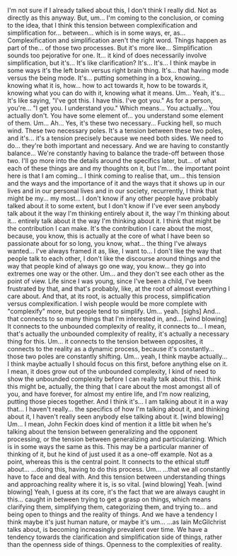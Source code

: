 ﻿I'm not sure if I already talked about this, I don't think I really did.
Not as directly as this anyway.
But, um...
I'm coming to the conclusion, or coming to the idea,
that I think this tension between complexification and simplification
for... between...
which is in some ways, er, as...
Complexification and simplification aren't the right word.
Things happen as part of the... of those two processes.
But it's more like...
Simplification sounds too pejorative for one.
It... it kind of does necessarily involve simplification, but it's...
It's like clarification?
It's...
It's... I think maybe in some ways it's the left brain versus right brain thing.
It's... that having mode versus the being mode.
It's...
putting something in a box, knowing... knowing what it is,
how... how to act towards it, how to be towards it,
knowing what you can do with it, knowing what it means.
Um...
Yeah, it's...
It's like saying, "I've got this. I have this.
I've got you."
As for a person, you're... "I get you. I understand you."
Which means...
You actually...
You actually don't.
You have some element of... you understand some element of them.
Um...
Ah...
Yes, it's these two necessary...
Fucking hell, so much wind.
These two necessary poles.
It's a tension between these two poles,
and it's... it's a tension precisely because we need both sides.
We need to do... they're both important and necessary.
And we are having to constantly balance...
We're constantly having to balance the trade-off between those two.
I'll go more into the details around the specifics later,
but... of what each of these things are and my thoughts on it,
but I'm... the important point here is that I am coming...
I think coming to realise that, um...
this tension and the ways and the importance of it
and the ways that it shows up in our lives
and in our personal lives and in our society,
recurrently, I think that might be my...
my most... I don't know if any other people
have probably talked about it to some extent,
but I don't know if I've ever seen anybody talk about it
the way I'm thinking entirely about it,
the way I'm thinking about it...
entirely talk about it the way I'm thinking about it.
I think that might be the contribution I can make.
It's the contribution I care about the most,
because, you know, this is actually at the core of
what I have been so passionate about for so long,
you know, what... the thing I've always wanted...
I've always framed it as, like, I want to...
I don't like the way that people talk to each other,
I don't like the discourse around things
and the way that people kind of always go one way, you know...
they go into extremes one way or the other.
Um...
and they don't see each other as the point of view.
Life since I was young, since I've been a child,
I've been frustrated by that, and that's probably, like,
at the root of almost everything I care about.
And that, at its root, is actually this process,
simplification versus complexification.
I wish people would be more complete with "complexify" more,
but people tend to simplify.
Um...
yeah.
[sighs]
And...
that connects to so many things that I'm interested in, and...
[wind blowing]
It connects to the unbounded complexity of reality,
it connects to... I mean, that's actually the unbounded complexity of reality,
it's actually a necessary thing for this.
Um... it connects to the tension between opposites,
it connects to the reality as a dynamic process,
because it's constantly... those two poles are constantly shifting.
Um...
yeah, I think maybe actually...
I think maybe actually
I should focus on this first, before anything else on it.
I mean, it does grow out of the unbounded complexity,
I kind of need to show the unbounded complexity before I can really talk about this.
I think this might be, actually,
the thing that I care about the most amongst all of you,
and have forever,
for almost my entire life, and I'm now realizing, putting those pieces together.
And I think it's... I am talking about it in a way that...
I haven't really... the specifics of how I'm talking about it,
and thinking about it, I haven't really seen anybody else talking about it.
[wind blowing]
Um...
I mean, John Feckin does kind of mention it a little bit when he's talking about
the tension between generalizing and the opponent processing,
or the tension between generalizing and particularizing.
Which is in some ways
the same as this.
This may be a particular manner of thinking of it, but he kind of just used it as a
one-off example. Not as a point, whereas this is
the central point.
It connects to the ethical stuff
about...
...doing this, having to do this process.
Um...
...that we all constantly have to face
and deal with.
And this tension between understanding things and approaching
reality where it is, is so vital.
[wind blowing]
Yeah. [wind blowing]
Yeah, I guess at its core, it's the fact that we are always
caught in this... caught
in between trying to get a grasp on things, which means
clarifying them, simplifying them, categorizing them,
and trying to... and being open to
things and the reality of things. And we have a tendency
I think maybe it's just human nature, or maybe it's
um...
...as Iain McGilchrist talks about, is becoming
increasingly prevalent over time. We have a tendency towards the
clarification and simplification side of things, rather than the openness side of things.
Openness to the complexities of reality.
